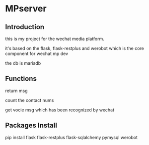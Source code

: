 # MPserver
## Introduction
this is my project for the wechat media platform.

it's based on the flask, flask-restplus and werobot which is the core component for wechat mp dev

the db is mariadb
## Functions
return msg

count the contact nums

get vocie msg which has been recognized by wechat
## Packages Install
pip install flask flask-restplus flask-sqlalchemy pymysql werobot

